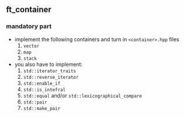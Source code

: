 ## ft_container

### mandatory part
- implement the following containers and turn in `<container>.hpp` files
    1. `vector`
    2. `map`
    3. `stack`
- you also have to implement:
    1. `std::iterator_traits`
    2. `std::reverse_iterator`
    3. `std::enable_if`
    4. `std::is_intefral`
    5. `std::equal` and/or `std::lexicographical_compare`
    6. `std::pair`
    7. `std::make_pair`